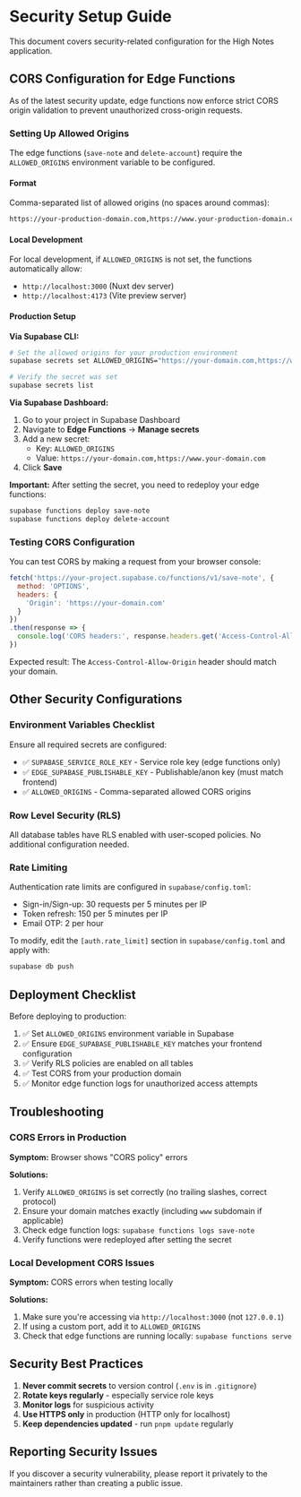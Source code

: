 # Security Setup Guide

This document covers security-related configuration for the High Notes application.

## CORS Configuration for Edge Functions

As of the latest security update, edge functions now enforce strict CORS origin validation to prevent unauthorized cross-origin requests.

### Setting Up Allowed Origins

The edge functions (`save-note` and `delete-account`) require the `ALLOWED_ORIGINS` environment variable to be configured.

#### Format
Comma-separated list of allowed origins (no spaces around commas):

```bash
https://your-production-domain.com,https://www.your-production-domain.com,http://localhost:3000
```

#### Local Development

For local development, if `ALLOWED_ORIGINS` is not set, the functions automatically allow:
- `http://localhost:3000` (Nuxt dev server)
- `http://localhost:4173` (Vite preview server)

#### Production Setup

**Via Supabase CLI:**

```bash
# Set the allowed origins for your production environment
supabase secrets set ALLOWED_ORIGINS="https://your-domain.com,https://www.your-domain.com"

# Verify the secret was set
supabase secrets list
```

**Via Supabase Dashboard:**

1. Go to your project in Supabase Dashboard
2. Navigate to **Edge Functions** → **Manage secrets**
3. Add a new secret:
   - Key: `ALLOWED_ORIGINS`
   - Value: `https://your-domain.com,https://www.your-domain.com`
4. Click **Save**

**Important:** After setting the secret, you need to redeploy your edge functions:

```bash
supabase functions deploy save-note
supabase functions deploy delete-account
```

### Testing CORS Configuration

You can test CORS by making a request from your browser console:

```javascript
fetch('https://your-project.supabase.co/functions/v1/save-note', {
  method: 'OPTIONS',
  headers: {
    'Origin': 'https://your-domain.com'
  }
})
.then(response => {
  console.log('CORS headers:', response.headers.get('Access-Control-Allow-Origin'))
})
```

Expected result: The `Access-Control-Allow-Origin` header should match your domain.

## Other Security Configurations

### Environment Variables Checklist

Ensure all required secrets are configured:

- ✅ `SUPABASE_SERVICE_ROLE_KEY` - Service role key (edge functions only)
- ✅ `EDGE_SUPABASE_PUBLISHABLE_KEY` - Publishable/anon key (must match frontend)
- ✅ `ALLOWED_ORIGINS` - Comma-separated allowed CORS origins

### Row Level Security (RLS)

All database tables have RLS enabled with user-scoped policies. No additional configuration needed.

### Rate Limiting

Authentication rate limits are configured in `supabase/config.toml`:
- Sign-in/Sign-up: 30 requests per 5 minutes per IP
- Token refresh: 150 per 5 minutes per IP
- Email OTP: 2 per hour

To modify, edit the `[auth.rate_limit]` section in `supabase/config.toml` and apply with:

```bash
supabase db push
```

## Deployment Checklist

Before deploying to production:

1. ✅ Set `ALLOWED_ORIGINS` environment variable in Supabase
2. ✅ Ensure `EDGE_SUPABASE_PUBLISHABLE_KEY` matches your frontend configuration
3. ✅ Verify RLS policies are enabled on all tables
4. ✅ Test CORS from your production domain
5. ✅ Monitor edge function logs for unauthorized access attempts

## Troubleshooting

### CORS Errors in Production

**Symptom:** Browser shows "CORS policy" errors

**Solutions:**
1. Verify `ALLOWED_ORIGINS` is set correctly (no trailing slashes, correct protocol)
2. Ensure your domain matches exactly (including `www` subdomain if applicable)
3. Check edge function logs: `supabase functions logs save-note`
4. Verify functions were redeployed after setting the secret

### Local Development CORS Issues

**Symptom:** CORS errors when testing locally

**Solutions:**
1. Make sure you're accessing via `http://localhost:3000` (not `127.0.0.1`)
2. If using a custom port, add it to `ALLOWED_ORIGINS`
3. Check that edge functions are running locally: `supabase functions serve`

## Security Best Practices

1. **Never commit secrets** to version control (`.env` is in `.gitignore`)
2. **Rotate keys regularly** - especially service role keys
3. **Monitor logs** for suspicious activity
4. **Use HTTPS only** in production (HTTP only for localhost)
5. **Keep dependencies updated** - run `pnpm update` regularly

## Reporting Security Issues

If you discover a security vulnerability, please report it privately to the maintainers rather than creating a public issue.
